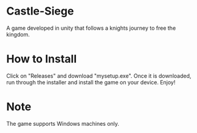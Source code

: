 # Castle-Siege
A game developed in unity that follows a knights journey to free the kingdom. 

# How to Install
Click on "Releases" and download "mysetup.exe".
Once it is downloaded, run through the installer and install the game on your device.
Enjoy!

# Note
The game supports Windows machines only.
